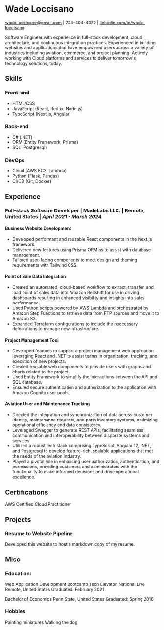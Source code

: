 # Wade Loccisano

wade.loccisano@gmail.com | 724-494-4379 | [linkedin.com/in/wade-loccisano](https://linkedin.com/in/wade-loccisano)

<!-- ## About -->

Software Engineer with experience in full-stack development, cloud architecture, and continuous integration practices. Experienced in building websites and applications that have empowered users across a variety of industries including aviation, commerce, and project planning. Actively working with Cloud platforms and services to deliver tomorrow's technology solutions, today.

## Skills

### Front-end
- HTML/CSS
- JavaScript (React, Redux, Node.js)
- TypeScript (Next.js, Angular)

### Back-end
- C# (.NET)
- ORM (Entity Framework, Prisma)
- SQL (Postgresql)

### DevOps
- Cloud (AWS EC2, Lambda)
- Python (Flask, Pandas)
- CI/CD (Git, Docker)

## Experience

### **Full-stack Software Developer** | MadeLabs LLC. | Remote, United States | *April 2021 - March 2024*

#### Business Website Development
<!-- FrontEnd -->

<!-- **Technologies:** JavaScript, Next.js, React.js, Docker, AWS Elastic Container Service, Tailwind CSS, Prisma ORM -->

- Developed performant and reusable React components in the Next.js framework.
- Delivered new features using Prisma ORM as to assist with database management. 
- Tailored user-facing components to meet design and theming requirements with Tailwind CSS.

#### Point of Sale Data Integration
<!-- DevOps -->

<!-- **Technologies:** Python, AWS S3, AWS Step Functions, AWS Lambda, AWS Redshift, Terraform -->

- Created an automated, cloud-based workflow to extract, transfer, and load point of sales data into Amazon
Redshift for use in driving dashboards resulting in enhanced visibility and insights into sales performance.
- Used Python scripts powered by AWS Lambda and orchestrated by Amazon Step Functions to retrieve data from FTP sources and move it to Amazon S3.
- Expanded Terraform configurations to include the neccessary delcarations to manage new infrastructure. 

#### Project Management Tool
<!-- FrontEnd, BackEnd, DevOps -->

<!-- **Technologies:** JavaScript, React.js, .NET, Entity Framework, Amazon Web Services -->

- Developed features to support a project management web application leveraging React and .NET to assist
teams in organization, tracking, and execution of new projects.
- Created reusable web components to provide users with graphs and charts related to the project.
- Used Entity Framework to simplify the interactions between the API and SQL database.
- Ensured secure authentication and authorization to the application with Amazon Cognito user pools.

#### Aviation User and Maintenance Tracking
<!-- FrontEnd, BackEnd, DevOps -->

<!-- **Technologies:** TypeScript, Angular, .NET, Entity Framework, Amazon Web Services -->

- Directed the integration and synchronization of data across customer identity, maintenance requests, and parts inventory systems, optimizing operational efficiency and data consistency.
- Leveraged Swagger to generate REST APIs, facilitating seamless communication and interoperability between disparate systems and services.
- Utilized a robust tech stack comprising TypeScript, Angular 12, .NET, and Postgresql to develop feature-rich, scalable applications that met the needs of the aviation industry.
- Played a pivotal role in enhancing user authorization, authentication, and permissions, providing customers and administrators with the functionality to make informed decisions and drive operational excellence.

## Certifications

AWS Certified Cloud Practitioner
<!-- AWS Certified Solutions Architect - Associate -->

## Projects

### Resume to Website Pipeline

Developed this website to host a markdown copy of my resume.

## Misc

### Education:

Web Application Development Bootcamp
Tech Elevator, National Live Remote, United States
Graduated: February 2021

Bachelor of Economics
Penn State, United States
Graduated: Spring 2016

### Hobbies

Painting miniatures
Walking the dog
